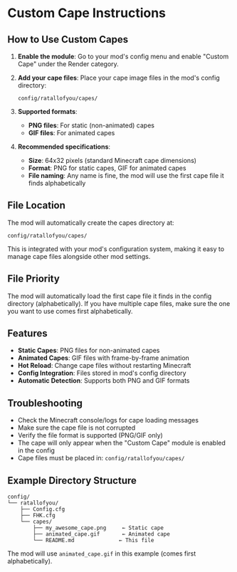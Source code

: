 # Custom Cape Instructions

## How to Use Custom Capes

1. **Enable the module**: Go to your mod's config menu and enable "Custom Cape" under the Render category.

2. **Add your cape files**: Place your cape image files in the mod's config directory:
   ```
   config/ratallofyou/capes/
   ```

3. **Supported formats**:
   - **PNG files**: For static (non-animated) capes
   - **GIF files**: For animated capes

4. **Recommended specifications**:
   - **Size**: 64x32 pixels (standard Minecraft cape dimensions)
   - **Format**: PNG for static capes, GIF for animated capes
   - **File naming**: Any name is fine, the mod will use the first cape file it finds alphabetically

## File Location

The mod will automatically create the capes directory at:
```
config/ratallofyou/capes/
```

This is integrated with your mod's configuration system, making it easy to manage cape files alongside other mod settings.

## File Priority

The mod will automatically load the first cape file it finds in the config directory (alphabetically). If you have multiple cape files, make sure the one you want to use comes first alphabetically.

## Features

- **Static Capes**: PNG files for non-animated capes
- **Animated Capes**: GIF files with frame-by-frame animation
- **Hot Reload**: Change cape files without restarting Minecraft
- **Config Integration**: Files stored in mod's config directory
- **Automatic Detection**: Supports both PNG and GIF formats

## Troubleshooting

- Check the Minecraft console/logs for cape loading messages
- Make sure the cape file is not corrupted
- Verify the file format is supported (PNG/GIF only)
- The cape will only appear when the "Custom Cape" module is enabled in the config
- Cape files must be placed in: `config/ratallofyou/capes/`

## Example Directory Structure

```
config/
└── ratallofyou/
    ├── Config.cfg
    ├── FHK.cfg
    └── capes/
        ├── my_awesome_cape.png     ← Static cape
        ├── animated_cape.gif       ← Animated cape
        └── README.md              ← This file
```

The mod will use `animated_cape.gif` in this example (comes first alphabetically).
